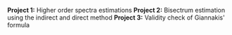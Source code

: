 **Project 1:** Higher order spectra estimations
**Project 2:** Bisectrum estimation using the indirect and direct method
**Project 3:** Validity check of Giannakis' formula
